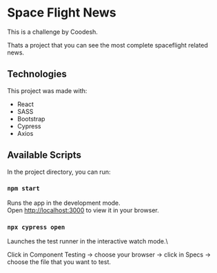 # Space Flight News

This is a challenge by Coodesh.

Thats a project that you can see the most complete spaceflight related news.

## Technologies

This project was made with:

- React
- SASS
- Bootstrap
- Cypress
- Axios

## Available Scripts

In the project directory, you can run:

### `npm start`

Runs the app in the development mode.\
Open [http://localhost:3000](http://localhost:3000) to view it in your browser.

### `npx cypress open`

Launches the test runner in the interactive watch mode.\

Click in Component Testing -> choose your browser -> click in Specs -> choose the file that you want to test.
